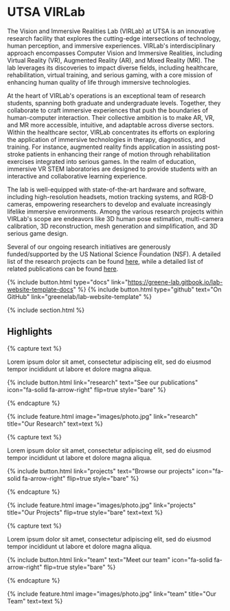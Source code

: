---
---

# UTSA VIRLab


The Vision and Immersive Realities Lab (VIRLab) at UTSA is an innovative research facility that explores the cutting-edge intersections of technology, human perception, and immersive experiences. VIRLab's interdisciplinary approach encompasses Computer Vision and Immersive Realities, including Virtual Reality (VR), Augmented Reality (AR), and Mixed Reality (MR). The lab leverages its discoveries to impact diverse fields, including healthcare, rehabilitation, virtual training, and serious gaming, with a core mission of enhancing human quality of life through immersive technologies.

At the heart of VIRLab's operations is an exceptional team of research students, spanning both graduate and undergraduate levels. Together, they collaborate to craft immersive experiences that push the boundaries of human-computer interaction. Their collective ambition is to make AR, VR, and MR more accessible, intuitive, and adaptable across diverse sectors. Within the healthcare sector, VIRLab concentrates its efforts on exploring the application of immersive technologies in therapy, diagnostics, and training. For instance, augmented reality finds application in assisting post-stroke patients in enhancing their range of motion through rehabilitation exercises integrated into serious games. In the realm of education, immersive VR STEM laboratories are designed to provide students with an interactive and collaborative learning experience.

The lab is well-equipped with state-of-the-art hardware and software, including high-resolution headsets, motion tracking systems, and RGB-D cameras, empowering researchers to develop and evaluate increasingly lifelike immersive environments. Among the various research projects within VIRLab's scope are endeavors like 3D human pose estimation, multi-camera calibration, 3D reconstruction, mesh generation and simplification, and 3D serious game design.

Several of our ongoing research initiatives are generously funded/supported by the US National Science Foundation (NSF). A detailed list of the research projects can be found [here](https://utsa-virlab.github.io/projects/), while a detailed list of related publications can be found [here](https://utsa-virlab.github.io/projects/).

{%
  include button.html
  type="docs"
  link="https://greene-lab.gitbook.io/lab-website-template-docs"
%}
{%
  include button.html
  type="github"
  text="On GitHub"
  link="greenelab/lab-website-template"
%}

{% include section.html %}

## Highlights

{% capture text %}

Lorem ipsum dolor sit amet, consectetur adipiscing elit, sed do eiusmod tempor incididunt ut labore et dolore magna aliqua.

{%
  include button.html
  link="research"
  text="See our publications"
  icon="fa-solid fa-arrow-right"
  flip=true
  style="bare"
%}

{% endcapture %}

{%
  include feature.html
  image="images/photo.jpg"
  link="research"
  title="Our Research"
  text=text
%}

{% capture text %}

Lorem ipsum dolor sit amet, consectetur adipiscing elit, sed do eiusmod tempor incididunt ut labore et dolore magna aliqua.

{%
  include button.html
  link="projects"
  text="Browse our projects"
  icon="fa-solid fa-arrow-right"
  flip=true
  style="bare"
%}

{% endcapture %}

{%
  include feature.html
  image="images/photo.jpg"
  link="projects"
  title="Our Projects"
  flip=true
  style="bare"
  text=text
%}

{% capture text %}

Lorem ipsum dolor sit amet, consectetur adipiscing elit, sed do eiusmod tempor incididunt ut labore et dolore magna aliqua.

{%
  include button.html
  link="team"
  text="Meet our team"
  icon="fa-solid fa-arrow-right"
  flip=true
  style="bare"
%}

{% endcapture %}

{%
  include feature.html
  image="images/photo.jpg"
  link="team"
  title="Our Team"
  text=text
%}
